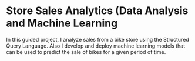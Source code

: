# Store Sales Analytics (Data Analysis and Machine Learning
 In this guided project, I analyze sales from a bike store using the Structured Query Language. Also I develop and deploy machine learning models that can be used to predict the sale of bikes for a given period of time.
